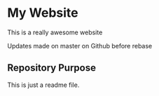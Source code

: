 # My Website

This is a really awesome website

Updates made on master on Github before rebase 

## Repository Purpose 

This is just a readme file.
